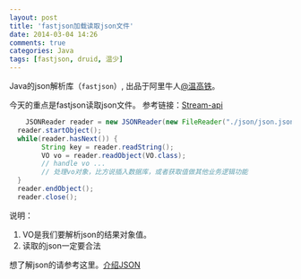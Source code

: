 ```yaml
---
layout: post
title: 'fastjson加载读取json文件'
date: 2014-03-04 14:26
comments: true
categories: Java
tags: [fastjson, druid, 温少]
---
```

Java的json解析库（`fastjson`）, 出品于阿里牛人[@温高铁](http://weibo.com/wengaotie)。

今天的重点是fastjson读取json文件。
参考链接：[Stream-api](https://github.com/alibaba/fastjson/wiki/Stream-api)

```java
	JSONReader reader = new JSONReader(new FileReader("./json/json.json"));
  reader.startObject();
  while(reader.hasNext()) {
        String key = reader.readString();
        VO vo = reader.readObject(VO.class);
        // handle vo ...
        // 处理vo对象，比方说插入数据库，或者获取值做其他业务逻辑功能
  }
  reader.endObject();
  reader.close();
```
说明：
1. VO是我们要解析json的结果对象值。
2. 读取的json一定要合法

想了解json的请参考这里。[介绍JSON](http://www.json.org/json-zh.html)